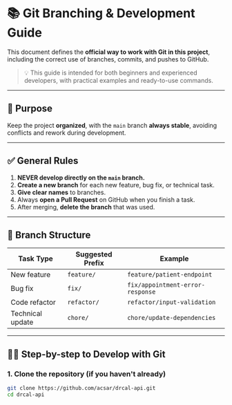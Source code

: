 # 📚 Git Branching & Development Guide

This document defines the **official way to work with Git in this project**, including the correct use of branches, commits, and pushes to GitHub.

> 💡 This guide is intended for both beginners and experienced developers, with practical examples and ready-to-use commands.

---

## 📌 Purpose

Keep the project **organized**, with the `main` branch **always stable**, avoiding conflicts and rework during development.

---

## ✅ General Rules

1. **NEVER develop directly on the `main` branch.**
2. **Create a new branch** for each new feature, bug fix, or technical task.
3. **Give clear names** to branches.
4. Always **open a Pull Request** on GitHub when you finish a task.
5. After merging, **delete the branch** that was used.

---

## 📁 Branch Structure

| Task Type             | Suggested Prefix | Example                          |
|----------------------|------------------|----------------------------------|
| New feature          | `feature/`       | `feature/patient-endpoint`       |
| Bug fix              | `fix/`           | `fix/appointment-error-response` |
| Code refactor         | `refactor/`      | `refactor/input-validation`      |
| Technical update     | `chore/`         | `chore/update-dependencies`      |

---

## 🧑‍💻 Step-by-step to Develop with Git

### 1. Clone the repository (if you haven't already)

```bash
git clone https://github.com/acsar/drcal-api.git
cd drcal-api
```
